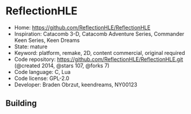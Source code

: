 # ReflectionHLE

- Home: https://github.com/ReflectionHLE/ReflectionHLE
- Inspiration: Catacomb 3-D, Catacomb Adventure Series, Commander Keen Series, Keen Dreams
- State: mature
- Keyword: platform, remake, 2D, content commercial, original required
- Code repository: https://github.com/ReflectionHLE/ReflectionHLE.git (@created 2014, @stars 107, @forks 7)
- Code language: C, Lua
- Code license: GPL-2.0
- Developer: Braden Obrzut, keendreams, NY00123

## Building
